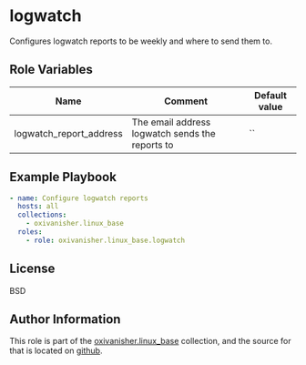 logwatch
========

Configures logwatch reports to be weekly and where to send them to.

Role Variables
--------------

| Name                    | Comment                                         | Default value |
|-------------------------|-------------------------------------------------|---------------|
| logwatch_report_address | The email address logwatch sends the reports to | ``            |

Example Playbook
----------------
```yaml
- name: Configure logwatch reports
  hosts: all
  collections:
    - oxivanisher.linux_base
  roles:
    - role: oxivanisher.linux_base.logwatch
```

License
-------

BSD

Author Information
------------------

This role is part of the [oxivanisher.linux_base](https://galaxy.ansible.com/ui/repo/published/oxivanisher/linux_base/) collection, and the source for that is located on [github](https://github.com/oxivanisher/collection-linux_base).
